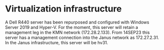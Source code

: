 # Virtualization infrastructure # 

A Dell R440 server has been repurposed and configured with Windows Server 2019 and Hyper-V.
For the moment, this server will retain a management leg in the KMN network (172.28.2.133). From 14SEP23 this server has a management connection into the Janus network as 172.27.2.31.
In the Janus infrastructure, this server will be hv31.
